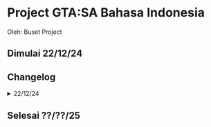 # Project GTA:SA Bahasa Indonesia
Oleh: Buset Project
## Dimulai 22/12/24
## Changelog
<details>
<summary>22/12/24</summary>
  
  - RAW Upload
</details>

## Selesai ??/??/25
